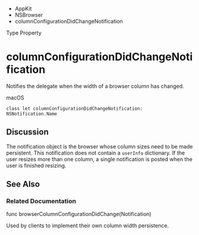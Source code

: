 

- AppKit
- NSBrowser
-  columnConfigurationDidChangeNotification 

Type Property

# columnConfigurationDidChangeNotification

Notifies the delegate when the width of a browser column has changed.

macOS

``` source
class let columnConfigurationDidChangeNotification: NSNotification.Name
```

## Discussion

The notification object is the browser whose column sizes need to be made persistent. This notification does not contain a `userInfo` dictionary. If the user resizes more than one column, a single notification is posted when the user is finished resizing.

## See Also

### Related Documentation

func browserColumnConfigurationDidChange(Notification)

Used by clients to implement their own column width persistence.

